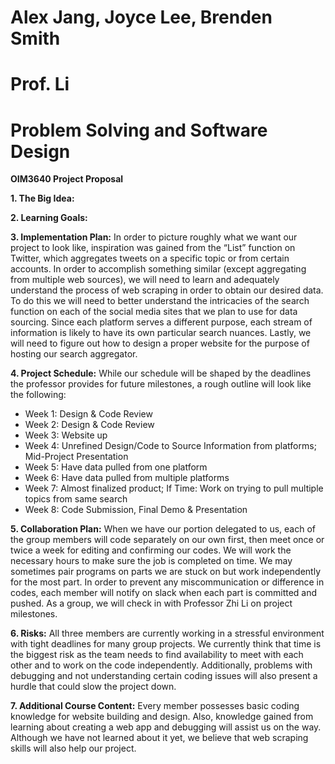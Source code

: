 # Alex Jang, Joyce Lee, Brenden Smith
# Prof. Li
# Problem Solving and Software Design

**OIM3640 Project Proposal**

**1. The Big Idea:** 

**2. Learning Goals:**

**3. Implementation Plan:** In order to picture roughly what we want our project to look like, inspiration was gained from the “List” function on Twitter, which aggregates tweets on a specific topic or from certain accounts. In order to accomplish something similar (except aggregating from multiple web sources), we will need to learn and adequately understand the process of web scraping in order to obtain our desired data. To do this we will need to better understand the intricacies of the search function on each of the social media sites that we plan to use for data sourcing. Since each platform serves a different purpose, each stream of information is likely to have its own particular search nuances. Lastly, we will need to figure out how to design a proper website for the purpose of hosting our search aggregator.

**4. Project Schedule:** While our schedule will be shaped by the deadlines the professor provides for future milestones, a rough outline will look like the following:
* Week 1: Design & Code Review
* Week 2: Design & Code Review
* Week 3: Website up
* Week 4: Unrefined Design/Code to Source Information from platforms; Mid-Project Presentation
* Week 5: Have data pulled from one platform
* Week 6: Have data pulled from multiple platforms
* Week 7: Almost finalized product; If Time: Work on trying to pull multiple topics from same search
* Week 8: Code Submission, Final Demo & Presentation

**5. Collaboration Plan:** When we have our portion delegated to us, each of the group members will code separately on our own first, then meet once or twice a week for editing and confirming our codes. We will work the necessary hours to make sure the job is completed on time. We may sometimes pair programs on parts we are stuck on but work independently for the most part. In order to prevent any miscommunication or difference in codes, each member will notify on slack when each part is committed and pushed. As a group, we will check in with Professor Zhi Li on project milestones.

**6. Risks:** All three members are currently working in a stressful environment with tight deadlines for many group projects. We currently think that time is the biggest risk as the team needs to find availability to meet with each other and to work on the code independently. Additionally, problems with debugging and not understanding certain coding issues will also present a hurdle that could slow the project down.

**7. Additional Course Content:** Every member possesses basic coding knowledge for website building and design. Also, knowledge gained from learning about creating a web app and debugging will assist us on the way. Although we have not learned about it yet, we believe that web scraping skills will also help our project.
